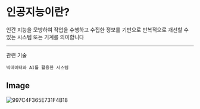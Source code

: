 인공지능이란?
=================
인간 지능을 모방하여 작업을 수행하고 수집한 정보를 기반으로 반복적으로 개선할 수 있는 시스템 또는 기계를 의미합니다

----------
관련 기술
`````
빅데이터와 AI를 활용한 시스템
`````

Image
-----
![997C4F365E731F4B18](https://user-images.githubusercontent.com/82082524/172174878-727ac702-a2a5-4e37-a76f-a362c1cb9b16.png)
